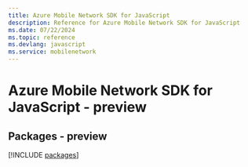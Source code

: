 ```yaml
---
title: Azure Mobile Network SDK for JavaScript
description: Reference for Azure Mobile Network SDK for JavaScript
ms.date: 07/22/2024
ms.topic: reference
ms.devlang: javascript
ms.service: mobilenetwork
---
```

# Azure Mobile Network SDK for JavaScript - preview
## Packages - preview
[!INCLUDE [packages](mobile-network-index.md)]